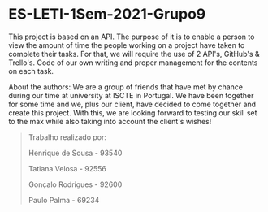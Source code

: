 # ES-LETI-1Sem-2021-Grupo9

This project is based on an API. The purpose of it  is to enable a person to view the amount of time the people working on a project have taken to complete their tasks. 
For that, we will require the use of 2 API's, GitHub's & Trello's. Code of our own writing and proper management for the contents on each task.

About the authors: We are a group of friends that have met by chance during our time at university at ISCTE in Portugal. We have been together for some time and we, plus our client, have decided to come together and create this project. With this, we are looking forward to testing our skill set to the max while also taking into account the client's wishes!

> Trabalho realizado por:
>
> Henrique de Sousa - 93540
>
> Tatiana Velosa - 92556
>
> Gonçalo Rodrigues - 92600
>
> Paulo Palma - 69234
